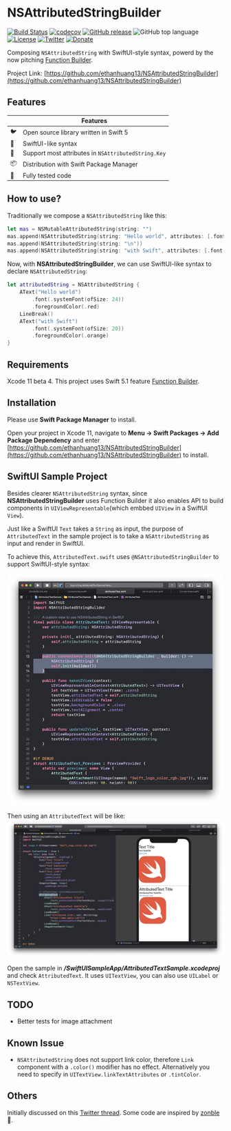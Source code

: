 # NSAttributedStringBuilder
[![Build Status](https://travis-ci.org/ethanhuang13/NSAttributedStringBuilder.svg?branch=master)](https://travis-ci.org/ethanhuang13/NSAttributedStringBuilder)
[![codecov](https://codecov.io/gh/ethanhuang13/NSAttributedStringBuilder/branch/master/graph/badge.svg)](https://codecov.io/gh/ethanhuang13/NSAttributedStringBuilder)
[![GitHub release](https://img.shields.io/github/release/ethanhuang13/nsattributedstringbuilder.svg)]()
![GitHub top language](https://img.shields.io/github/languages/top/ethanhuang13/nsattributedstringbuilder.svg)
[![License](https://img.shields.io/github/license/ethanhuang13/nsattributedstringbuilder.svg)](https://github.com/ethanhuang13/ladybug/blob/master/LICENSE)
[![Twitter](https://img.shields.io/badge/Twitter-%40ethanhuang13-blue.svg)](https://twitter.com/ethanhuang13)
[![Donate](https://img.shields.io/badge/Donate-PayPal-green.svg)](https://paypal.me/ethanhuang13) 

Composing `NSAttributedString` with SwiftUI-style syntax, powerd by the now pitching [Function Builder](https://forums.swift.org/t/function-builders/25167).

Project Link: [https://github.com/ethanhuang13/NSAttributedStringBuilder](https://github.com/ethanhuang13/NSAttributedStringBuilder)

## Features

| | Features |
| --- | --- |
| 🐦 | Open source library written in Swift 5 |
| 🍬 | SwiftUI-like syntax |
| 💪 | Support most attributes in `NSAttributedString.Key` |
| 📦 | Distribution with Swift Package Manager |
| 🧪 | Fully tested code |

## How to use?

Traditionally we compose a `NSAttributedString` like this:

```Swift
let mas = NSMutableAttributedString(string: "")
mas.append(NSAttributedString(string: "Hello world", attributes: [.font: UIFont.systemFont(ofSize: 24), .foregroundColor: UIColor.red]))
mas.append(NSAttributedString(string: "\n"))
mas.append(NSAttributedString(string: "with Swift", attributes: [.font: UIFont.systemFont(ofSize: 20), .foregroundColor: UIColor.orange]))

```
Now, with **NSAttributedStringBuilder**, we can use SwiftUI-like syntax to declare `NSAttributedString`:

```Swift
let attributedString = NSAttributedString {
    AText("Hello world")
        .font(.systemFont(ofSize: 24))
        .foregroundColor(.red)
    LineBreak()
    AText("with Swift")
        .font(.systemFont(ofSize: 20))
        .foregroundColor(.orange)
}

```

## Requirements
Xcode 11 beta 4. This project uses Swift 5.1 feature [Function Builder](https://forums.swift.org/t/function-builders/25167).

## Installation
Please use **Swift Package Manager** to install. 

Open your project in Xcode 11, navigate to **Menu -> Swift Packages -> Add Package Dependency** and enter [https://github.com/ethanhuang13/NSAttributedStringBuilder](https://github.com/ethanhuang13/NSAttributedStringBuilder) to install.

## SwiftUI Sample Project
Besides clearer `NSAttributedString` syntax, since **NSAttributedStringBuilder** uses Function Builder it also enables API to build components in `UIViewRepresentable`(which embbed `UIView` in a SwiftUI `View`).

Just like a SwiftUI `Text` takes a `String` as input, the purpose of `AttributedText` in the sample project is to take a `NSAttributedString` as input and render in SwiftUI.

To achieve this, `AttributedText.swift` uses `@NSAttributedStringBuilder` to support SwiftUI-style syntax:

![AttributedText.swift](demo2.jpg)

Then using an `AttributedText` will be like:
![ContentView.swift](demo.jpg)

Open the sample in ***/SwiftUISampleApp/AttributedTextSample.xcodeproj*** and check `AttributedText`. It uses `UITextView`, you can also use `UILabel` or `NSTextView`. 

## TODO
* Better tests for image attachment

## Known Issue
* `NSAttributedString` does not support link color, therefore `Link` component with a `.color()` modifier has no effect. Alternatively you need to specify in `UITextView.linkTextAttributes` or `.tintColor`. 

## Others
Initially discussed on this [Twitter thread](https://twitter.com/ethanhuang13/status/1148135534826442752). Some code are inspired by [zonble](https://github.com/zonble/NSAttributedStringBuilder)🙏.
